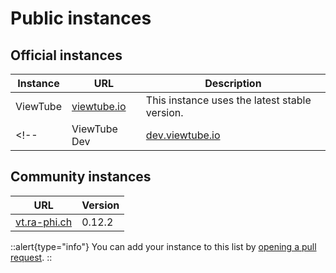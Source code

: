 # Public instances

## Official instances

| Instance | URL                                | Description                        |
| -------- | ---------------------------------- | ---------------------------------- |
| ViewTube | [viewtube.io](https://viewtube.io) | This instance uses the latest stable version. |
<!-- | ViewTube Dev | [dev.viewtube.io](https://dev.viewtube.io) | This instance uses the latest development version. | -->

## Community instances

| URL | Version |
| --- | ----------- |
| [vt.ra-phi.ch](https://vt.ra-phi.ch) | 0.12.2 |

::alert{type="info"}
You can add your instance to this list by [opening a pull request](https://github.com/viewtube/docs/edit/main/content/1.guide/1.instances.md).
::
